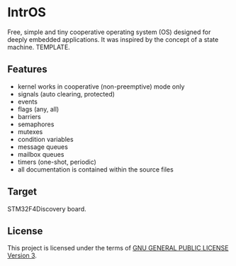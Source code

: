 IntrOS
=======

Free, simple and tiny cooperative operating system (OS) designed for deeply embedded applications.
It was inspired by the concept of a state machine.
TEMPLATE.

Features
--------

- kernel works in cooperative (non-preemptive) mode only
- signals (auto clearing, protected)
- events
- flags (any, all)
- barriers
- semaphores
- mutexes
- condition variables
- message queues
- mailbox queues
- timers (one-shot, periodic)
- all documentation is contained within the source files

Target
-------

STM32F4Discovery board.

License
-------

This project is licensed under the terms of [GNU GENERAL PUBLIC LICENSE Version 3](http://www.gnu.org/philosophy/why-not-lgpl.html).
